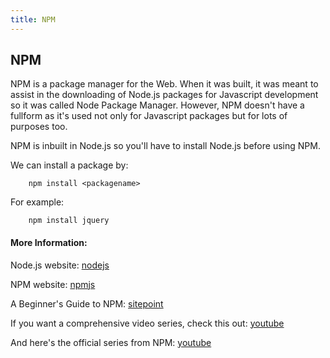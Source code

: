 ```yaml
---
title: NPM
---
```

## NPM

NPM is a package manager for the Web. When it was built, it was meant to assist in the downloading of Node.js packages for Javascript development so it was called Node Package Manager. However, NPM doesn't have a fullform as it's used not only for Javascript packages but for lots of purposes too. 

NPM is inbuilt in Node.js so you'll have to install Node.js before using NPM.

We can install a package by: 

```shell
    npm install <packagename>
```

For example:
```shell
    npm install jquery
```

#### More Information:

Node.js website: [nodejs](https://nodejs.org/en/)

NPM website: [npmjs](https://www.npmjs.com)

A Beginner's Guide to NPM: [sitepoint](https://www.sitepoint.com/beginners-guide-node-package-manager/)

If you want a comprehensive video series, check this out: [youtube](https://youtu.be/6fj0cpmMiVg)

And here's the official series from NPM: [youtube](https://youtu.be/pa4dc480Apo)
